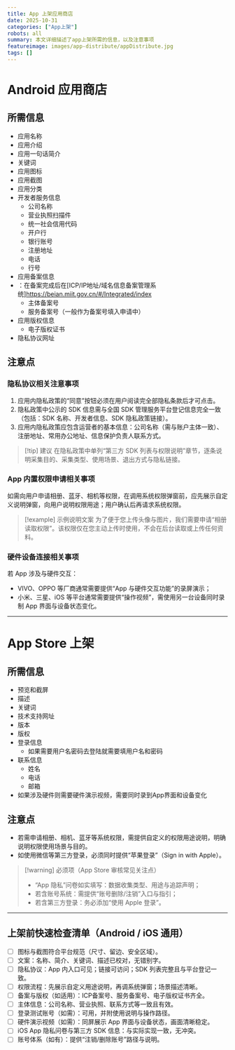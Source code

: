 ```yaml
---
title: App 上架应用商店
date: 2025-10-31
categories: ["App上架"]
robots: all
summary: 本文详细描述了app上架所需的信息，以及注意事项
featureimage: images/app-distribute/appDistribute.jpg
tags: []
---
```


# Android 应用商店

## 所需信息
- 应用名称
- 应用介绍
- 应用一句话简介
- 关键词
- 应用图标
- 应用截图
- 应用分类
- 开发者服务信息
	- 公司名称
	- 营业执照扫描件
	- 统一社会信用代码
	- 开户行
	- 银行账号
	- 注册地址
	- 电话
	- 行号
- 应用备案信息
- ：在备案完成后在[ICP/IP地址/域名信息备案管理系统]https://beian.miit.gov.cn/#/Integrated/index
	- 主体备案号
	- 服务备案号（一般作为备案号填入申请中）
- 应用版权信息
	- 电子版权证书
- 隐私协议网址
## 注意点

### 隐私协议相关注意事项
1. 应用内隐私政策的“同意”按钮必须在用户阅读完全部隐私条款后才可点击。
2. 隐私政策中公示的 SDK 信息需与全国 SDK 管理服务平台登记信息完全一致（包括：SDK 名称、开发者信息、SDK 隐私政策链接）。
3. 应用内隐私政策应包含运营者的基本信息：公司名称（需与账户主体一致）、注册地址、常用办公地址、信息保护负责人联系方式。

> [!tip] 建议
> 在隐私政策中单列“第三方 SDK 列表与权限说明”章节，逐条说明采集目的、采集类型、使用场景、退出方式与隐私链接。

### App 内置权限申请相关事项
如需向用户申请相册、蓝牙、相机等权限，在调用系统权限弹窗前，应先展示自定义说明弹窗，向用户说明权限用途；用户确认后再请求系统权限。

> [!example] 示例说明文案
> 为了便于您上传头像与图片，我们需要申请“相册读取权限”。该权限仅在您主动上传时使用，不会在后台读取或上传任何资料。

### 硬件设备连接相关事项
若 App 涉及与硬件交互：
- VIVO、OPPO 等厂商通常需要提供“App 与硬件交互功能”的录屏演示；
- 小米、三星、iOS 等平台通常需要提供“操作视频”，需使用另一台设备同时录制 App 界面与设备状态变化。

---
# App Store 上架

## 所需信息
- 预览和截屏
- 描述
- 关键词
- 技术支持网址
- 版本
- 版权
- 登录信息
	- 如果需要用户名密码去登陆就需要填用户名和密码
- 联系信息
	- 姓名
	- 电话
	- 邮箱
- 如果涉及硬件则需要硬件演示视频，需要同时录到App界面和设备变化

## 注意点
- 若需申请相册、相机、蓝牙等系统权限，需提供自定义的权限用途说明，明确说明权限使用场景与目的。
- 如使用微信等第三方登录，必须同时提供“苹果登录”（Sign in with Apple）。

> [!warning] 必须项（App Store 审核常见关注点）
> - “App 隐私”问卷如实填写：数据收集类型、用途与追踪声明；
> - 若含账号系统：需提供“账号删除/注销”入口与指引；
> - 若含第三方登录：务必添加“使用 Apple 登录”。

---
## 上架前快速检查清单（Android / iOS 通用）
- [ ] 图标与截图符合平台规范（尺寸、留边、安全区域）。
- [ ] 文案：名称、简介、关键词、描述已校对，无错别字。
- [ ] 隐私协议：App 内入口可见；链接可访问；SDK 列表完整且与平台登记一致。
- [ ] 权限流程：先展示自定义用途说明，再调系统弹窗；场景描述清晰。
- [ ] 备案与版权（如适用）：ICP备案号、服务备案号、电子版权证书齐全。
- [ ] 主体信息：公司名称、营业执照、联系方式等一致且有效。
- [ ] 登录测试账号（如需）：可用，并附使用说明与操作路径。
- [ ] 硬件演示视频（如需）：同屏展示 App 界面与设备状态，画面清晰稳定。
- [ ] iOS App 隐私问卷与第三方 SDK 信息：与实际实现一致，无冲突。
- [ ] 账号体系（如有）：提供“注销/删除账号”路径与说明。